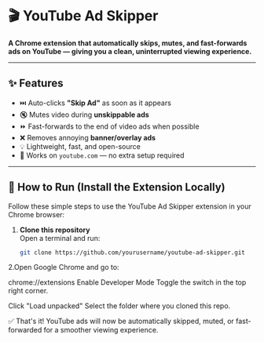 # 🎬 YouTube Ad Skipper

**A Chrome extension that automatically skips, mutes, and fast-forwards ads on YouTube — giving you a clean, uninterrupted viewing experience.**

---

## ✨ Features

- ⏭️ Auto-clicks **"Skip Ad"** as soon as it appears
- 🔇 Mutes video during **unskippable ads**
- ⏩ Fast-forwards to the end of video ads when possible
- ❌ Removes annoying **banner/overlay ads**
- 💡 Lightweight, fast, and open-source
- 🧠 Works on `youtube.com` — no extra setup required

---


## 🚀 How to Run (Install the Extension Locally)

Follow these simple steps to use the YouTube Ad Skipper extension in your Chrome browser:

1. **Clone this repository**  
   Open a terminal and run:
   ```bash
   git clone https://github.com/yourusername/youtube-ad-skipper.git

2.Open Google Chrome and go to:

 chrome://extensions
 Enable Developer Mode
 Toggle the switch in the top right corner.

Click "Load unpacked"
Select the folder where you cloned this repo.

✅ That's it!
YouTube ads will now be automatically skipped, muted, or fast-forwarded for a smoother viewing experience.
